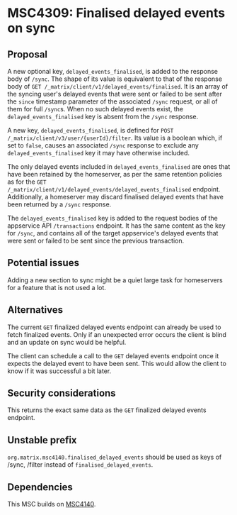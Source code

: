 
# MSC4309: Finalised delayed events on sync

## Proposal

A new optional key, `delayed_events_finalised`, is added to the response body of `/sync`. The shape of its
value is equivalent to that of the response body of `GET /_matrix/client/v1/delayed_events/finalised`.
It is an array of the syncing user's delayed events that were sent or failed to be sent after the
`since` timestamp parameter of the associated `/sync` request, or all of them for full `/sync`s.
When no such delayed events exist, the `delayed_events_finalised` key is absent from the `/sync` response.

A new key, `delayed_events_finalised`, is defined for `POST /_matrix/client/v3/user/{userId}/filter`.
Its value is a boolean which, if set to `false`, causes an associated `/sync` response to exclude
any `delayed_events_finalised` key it may have otherwise included.

The only delayed events included in `delayed_events_finalised` are ones that have been retained by the homeserver,
as per the same retention policies as for the `GET /_matrix/client/v1/delayed_events/delayed_events_finalised` endpoint.
Additionally, a homeserver may discard finalised delayed events that have been returned by a `/sync` response.

The `delayed_events_finalised` key is added to the request bodies of the appservice API `/transactions` endpoint.
It has the same content as the key for `/sync`, and contains all of the target appservice's delayed events
that were sent or failed to be sent since the previous transaction.

## Potential issues

Adding a new section to sync might be a quiet large task for homeservers for a feature that is not used a lot.

## Alternatives

The current `GET` finalized delayed events endpoint can already be used to fetch finalized events.
Only if an unexpected error occurs the client is blind and an update on sync would be helpful.

The client can schedule a call to the `GET` delayed events endpoint once it expects the delayed event to have been sent.
This would allow the client to know if it was successful a bit later.

## Security considerations

This returns the exact same data as the `GET` finalized delayed events endpoint.

## Unstable prefix

`org.matrix.msc4140.finalised_delayed_events` should be used as keys of /sync, /filter instead of `finalised_delayed_events`.

## Dependencies

This MSC builds on [MSC4140](https://github.com/matrix-org/matrix-spec-proposals/pull/4140).
